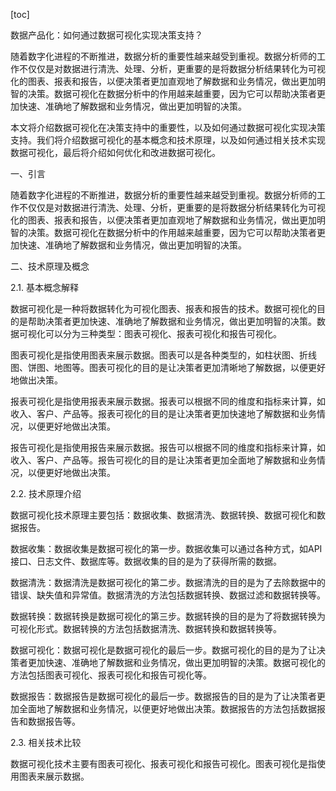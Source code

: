 
[toc]                    
                
                
数据产品化：如何通过数据可视化实现决策支持？

随着数字化进程的不断推进，数据分析的重要性越来越受到重视。数据分析师的工作不仅仅是对数据进行清洗、处理、分析，更重要的是将数据分析结果转化为可视化的图表、报表和报告，以便决策者更加直观地了解数据和业务情况，做出更加明智的决策。数据可视化在数据分析中的作用越来越重要，因为它可以帮助决策者更加快速、准确地了解数据和业务情况，做出更加明智的决策。

本文将介绍数据可视化在决策支持中的重要性，以及如何通过数据可视化实现决策支持。我们将介绍数据可视化的基本概念和技术原理，以及如何通过相关技术实现数据可视化，最后将介绍如何优化和改进数据可视化。

一、引言

随着数字化进程的不断推进，数据分析的重要性越来越受到重视。数据分析师的工作不仅仅是对数据进行清洗、处理、分析，更重要的是将数据分析结果转化为可视化的图表、报表和报告，以便决策者更加直观地了解数据和业务情况，做出更加明智的决策。数据可视化在数据分析中的作用越来越重要，因为它可以帮助决策者更加快速、准确地了解数据和业务情况，做出更加明智的决策。

二、技术原理及概念

2.1. 基本概念解释

数据可视化是一种将数据转化为可视化图表、报表和报告的技术。数据可视化的目的是帮助决策者更加快速、准确地了解数据和业务情况，做出更加明智的决策。数据可视化可以分为三种类型：图表可视化、报表可视化和报告可视化。

图表可视化是指使用图表来展示数据。图表可以是各种类型的，如柱状图、折线图、饼图、地图等。图表可视化的目的是让决策者更加清晰地了解数据，以便更好地做出决策。

报表可视化是指使用报表来展示数据。报表可以根据不同的维度和指标来计算，如收入、客户、产品等。报表可视化的目的是让决策者更加快速地了解数据和业务情况，以便更好地做出决策。

报告可视化是指使用报告来展示数据。报告可以根据不同的维度和指标来计算，如收入、客户、产品等。报告可视化的目的是让决策者更加全面地了解数据和业务情况，以便更好地做出决策。

2.2. 技术原理介绍

数据可视化技术原理主要包括：数据收集、数据清洗、数据转换、数据可视化和数据报告。

数据收集：数据收集是数据可视化的第一步。数据收集可以通过各种方式，如API接口、日志文件、数据库等。数据收集的目的是为了获得所需的数据。

数据清洗：数据清洗是数据可视化的第二步。数据清洗的目的是为了去除数据中的错误、缺失值和异常值。数据清洗的方法包括数据转换、数据过滤和数据转换等。

数据转换：数据转换是数据可视化的第三步。数据转换的目的是为了将数据转换为可视化形式。数据转换的方法包括数据清洗、数据转换和数据转换等。

数据可视化：数据可视化是数据可视化的最后一步。数据可视化的目的是为了让决策者更加快速、准确地了解数据和业务情况，做出更加明智的决策。数据可视化的方法包括图表可视化、报表可视化和报告可视化等。

数据报告：数据报告是数据可视化的最后一步。数据报告的目的是为了让决策者更加全面地了解数据和业务情况，以便更好地做出决策。数据报告的方法包括数据报告和数据报告等。

2.3. 相关技术比较

数据可视化技术主要有图表可视化、报表可视化和报告可视化。图表可视化是指使用图表来展示数据。

